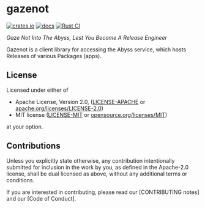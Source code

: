 # gazenot

[![crates.io](https://img.shields.io/crates/v/gazenot.svg)](https://crates.io/crates/gazenot)
[![docs](https://docs.rs/gazenot/badge.svg)](https://docs.rs/gazenot)
[![Rust CI](https://github.com/axodotdev/gazenot/workflows/Rust/badge.svg?branch=main)](https://github.com/axodotdev/gazenot/actions/workflows/ci.yml)

*Gaze Not Into The Abyss, Lest You Become A Release Engineer*

Gazenot is a client library for accessing the Abyss service, which hosts Releases of various Packages (apps).


## License

Licensed under either of

* Apache License, Version 2.0, ([LICENSE-APACHE](LICENSE-APACHE) or [apache.org/licenses/LICENSE-2.0](https://www.apache.org/licenses/LICENSE-2.0))
* MIT license ([LICENSE-MIT](LICENSE-MIT) or [opensource.org/licenses/MIT](https://opensource.org/licenses/MIT))

at your option.

## Contributions

Unless you explicitly state otherwise, any contribution intentionally
submitted for inclusion in the work by you, as defined in the Apache-2.0
license, shall be dual licensed as above, without any additional terms or
conditions.

If you are interested in contributing, please read our [CONTRIBUTING notes] and our [Code of Conduct].
